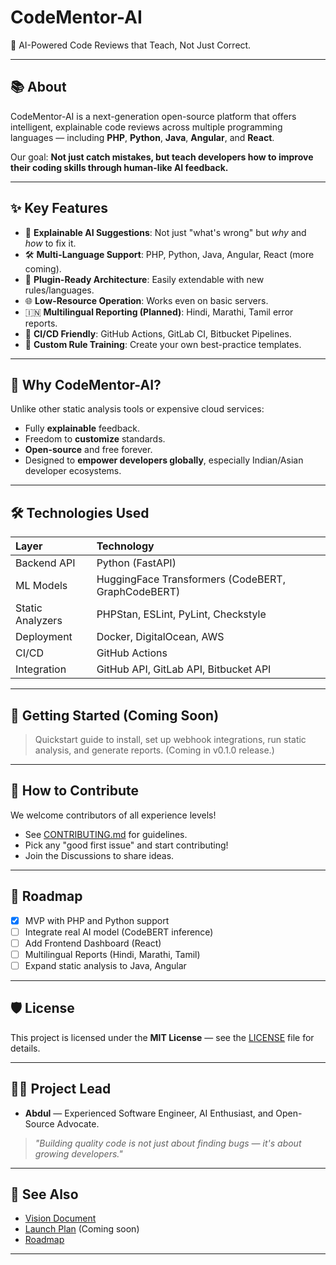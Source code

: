 # CodeMentor-AI

🚀 AI-Powered Code Reviews that Teach, Not Just Correct.

---

## 📚 About

CodeMentor-AI is a next-generation open-source platform that offers intelligent, explainable code reviews across multiple programming languages — including **PHP**, **Python**, **Java**, **Angular**, and **React**.

Our goal: **Not just catch mistakes, but teach developers how to improve their coding skills through human-like AI feedback.**

---

## ✨ Key Features

- 🧠 **Explainable AI Suggestions**: Not just "what's wrong" but *why* and *how* to fix it.
- 🛠 **Multi-Language Support**: PHP, Python, Java, Angular, React (more coming).
- 🧩 **Plugin-Ready Architecture**: Easily extendable with new rules/languages.
- 🌐 **Low-Resource Operation**: Works even on basic servers.
- 🇮🇳 **Multilingual Reporting (Planned)**: Hindi, Marathi, Tamil error reports.
- 🔄 **CI/CD Friendly**: GitHub Actions, GitLab CI, Bitbucket Pipelines.
- 🧪 **Custom Rule Training**: Create your own best-practice templates.

---

## 🎯 Why CodeMentor-AI?

Unlike other static analysis tools or expensive cloud services:
- Fully **explainable** feedback.
- Freedom to **customize** standards.
- **Open-source** and free forever.
- Designed to **empower developers globally**, especially Indian/Asian developer ecosystems.

---

## 🛠️ Technologies Used

| Layer | Technology |
|:---|:---|
| Backend API | Python (FastAPI) |
| ML Models | HuggingFace Transformers (CodeBERT, GraphCodeBERT) |
| Static Analyzers | PHPStan, ESLint, PyLint, Checkstyle |
| Deployment | Docker, DigitalOcean, AWS |
| CI/CD | GitHub Actions |
| Integration | GitHub API, GitLab API, Bitbucket API |

---

## 🚀 Getting Started (Coming Soon)

> Quickstart guide to install, set up webhook integrations, run static analysis, and generate reports. (Coming in v0.1.0 release.)

---

## 🤝 How to Contribute

We welcome contributors of all experience levels!

- See [CONTRIBUTING.md](CONTRIBUTING.md) for guidelines.
- Pick any "good first issue" and start contributing!
- Join the Discussions to share ideas.

---

## 🧭 Roadmap

- [x] MVP with PHP and Python support
- [ ] Integrate real AI model (CodeBERT inference)
- [ ] Add Frontend Dashboard (React)
- [ ] Multilingual Reports (Hindi, Marathi, Tamil)
- [ ] Expand static analysis to Java, Angular

---

## 🛡️ License

This project is licensed under the **MIT License** — see the [LICENSE](LICENSE) file for details.

---

## 👨‍🏫 Project Lead

- **Abdul** — Experienced Software Engineer, AI Enthusiast, and Open-Source Advocate.

> _"Building quality code is not just about finding bugs — it's about growing developers."_

---

## 📖 See Also

- [Vision Document](docs/VISION.md)
- [Launch Plan](docs/launch-plan.md) (Coming soon)
- [Roadmap](docs/roadmap.md)

---
